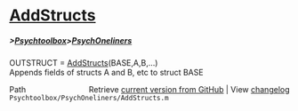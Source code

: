 # [AddStructs](AddStructs)
##### >[Psychtoolbox](Psychtoolbox)>[PsychOneliners](PsychOneliners)

OUTSTRUCT = [AddStructs](AddStructs)(BASE,A,B,...)  
Appends fields of structs A and B, etc to struct BASE  




<div class="code_header" style="text-align:right;">
  <span style="float:left;">Path&nbsp;&nbsp;</span> <span class="counter">Retrieve <a href=
  "https://raw.github.com/Psychtoolbox-3/Psychtoolbox-3/beta/Psychtoolbox/PsychOneliners/AddStructs.m">current version from GitHub</a> | View <a href=
  "https://github.com/Psychtoolbox-3/Psychtoolbox-3/commits/beta/Psychtoolbox/PsychOneliners/AddStructs.m">changelog</a></span>
</div>
<div class="code">
  <code>Psychtoolbox/PsychOneliners/AddStructs.m</code>
</div>

